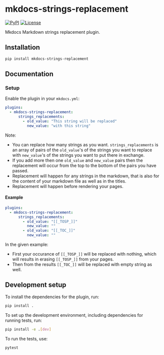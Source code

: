 # mkdocs-strings-replacement

[![PyPI][pypi-version-badge-link]][pypi-link]
[![License][license-image]][license-link]

Mkdocs Markdown strings replacement plugin.

## Installation

```bash
pip install mkdocs-strings-replacement
```

## Documentation

### Setup

Enable the plugin in your `mkdocs.yml`:

```yaml
plugins:
  - mkdocs-strings-replacement:
      strings_replacements:
        - old_value: "This string will be replaced"
          new_value: "with this string"
```

Note:
- You can replace how many strings as you want. `strings_replacements` is an array of pairs of the `old_value`'s of the strings you want to replace with `new_value`'s of the strings you want to put there in exchange.
- If you add more then one `old_value` and `new_value` pairs then the replacement will occur from the top to the bottom of the pairs you have passed.
- Replacement will happen for any strings in the markdown, that is also for the content of your markdown file as well as in the titles.
- Replacement will happen before rendering your pages.

#### Example
```yaml
plugins:
  - mkdocs-strings-replacement:
      strings_replacements:
        - old_value: "[[_TOSP_]]"
          new_value: ""
        - old_value: "[[_TOC_]]"
          new_value: ""
```
In the given example:
- First your occurance of `[[_TOSP_]]` will be replaced with nothing, which will results in erasing `[[_TOSP_]]` from your pages.
- Then from the results `[[_TOC_]]` will be replaced with empty string as well.

## Development setup
To install the dependencies for the plugin, run:
```sh
pip install .
```

To set up the development environment, including dependencies for running tests, run:
```sh
pip install -e .[dev]
```

To run the tests, use:
```sh
pytest
```

[pypi-link]: https://pypi.org/project/mkdocs-strings-replacement
[pypi-version-badge-link]: https://img.shields.io/pypi/v/mkdocs-strings-replacement?logo=pypi&logoColor=white
[license-image]: https://img.shields.io/pypi/l/mkdocs-strings-replacement?color=light-green&logo=apache&logoColor=white
[license-link]: https://github.com/innersource-nn/midgard-mkdocs-plugins/blob/main/mkdocs-strings-replacement-plugin/LICENSE